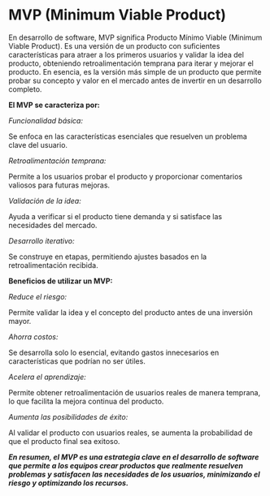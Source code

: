 # MVP (Minimum Viable Product)

En desarrollo de software, MVP significa Producto Mínimo Viable (Minimum Viable Product). Es una versión de un producto con suficientes características para atraer a los primeros usuarios y validar la idea del producto, obteniendo retroalimentación temprana para iterar y mejorar el producto. En esencia, es la versión más simple de un producto que permite probar su concepto y valor en el mercado antes de invertir en un desarrollo completo. 

**El MVP se caracteriza por:**

*Funcionalidad básica:*

Se enfoca en las características esenciales que resuelven un problema clave del usuario. 

*Retroalimentación temprana:*

Permite a los usuarios probar el producto y proporcionar comentarios valiosos para futuras mejoras.

*Validación de la idea:*

Ayuda a verificar si el producto tiene demanda y si satisface las necesidades del mercado. 

*Desarrollo iterativo:*

Se construye en etapas, permitiendo ajustes basados en la retroalimentación recibida. 

**Beneficios de utilizar un MVP:**

*Reduce el riesgo:*

Permite validar la idea y el concepto del producto antes de una inversión mayor. 

*Ahorra costos:*

Se desarrolla solo lo esencial, evitando gastos innecesarios en características que podrían no ser útiles. 

*Acelera el aprendizaje:*

Permite obtener retroalimentación de usuarios reales de manera temprana, lo que facilita la mejora continua del producto. 

*Aumenta las posibilidades de éxito:*

Al validar el producto con usuarios reales, se aumenta la probabilidad de que el producto final sea exitoso. 

***En resumen, el MVP es una estrategia clave en el desarrollo de software que permite a los equipos crear productos que realmente resuelven problemas y satisfacen las necesidades de los usuarios, minimizando el riesgo y optimizando los recursos.***
